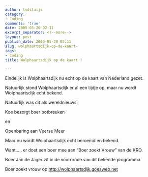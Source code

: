 ```yaml
---
author: tvdsluijs
category:
- Coding
comments: 'true'
date: 2009-05-20 02:11
excerpt_separator: <!--more-->
layout: post
publish_date: 2009-05-20 02:11
slug: wolphaartsdijk-op-de-kaart-
tags:
- Coding
title: Wolphaartsdijk op de kaart !

---
```

Eindelijk is Wolphaartsdijk nu echt op de kaart van Nederland gezet.  
  
Natuurlijk stond Wolphaartsdijk er al een tijdje op, maar nu wordt
Wolphaartsdijk echt bekend.  
  
Natuurlijk was dit als wereldnieuws:  
  
Koe bezorgt boer botbreuken  
  
en  
  
Openbaring aan Veerse Meer  
  
Maar nu wordt Wolphaartsdijk echt beroemd en bekend.  
  
Want….. er doet een boer mee aan “Boer zoekt Vrouw” van de KRO.  
  
Boer Jan de Jager zit in de voorronde van dit bekende programma.  
  
Boer zoekt vrouw op <http://wolphaartsdijk.goesweb.net>


